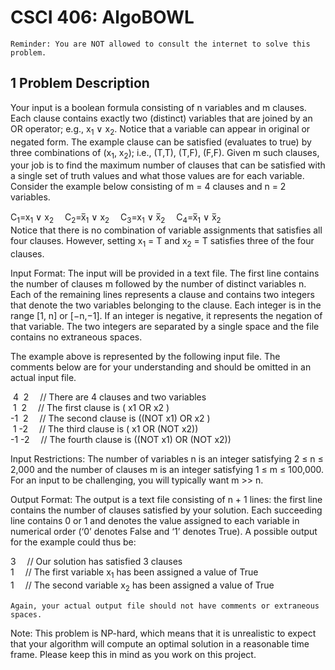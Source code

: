 # CSCI 406: AlgoBOWL

```
Reminder: You are NOT allowed to consult the internet to solve this problem.
```
## 1 Problem Description

Your input is a boolean formula consisting of n variables and m clauses. Each clause contains
exactly two (distinct) variables that are joined by an OR operator; e.g., x<sub>1</sub> ∨ x<sub>2</sub>. Notice that a
variable can appear in original or negated form. The example clause can be satisfied (evaluates to
true) by three combinations of (x<sub>1</sub>, x<sub>2</sub>); i.e., (T,T), (T,F), (F,F). Given m such clauses, your job is
to find the maximum number of clauses that can be satisfied with a single set of truth values and
what those values are for each variable. Consider the example below consisting of m = 4 clauses
and n = 2 variables.

C<sub>1</sub>=x<sub>1</sub> ∨ x<sub>2</sub> &emsp;C<sub>2</sub>=x̅<sub>1</sub> ∨ x<sub>2</sub> &emsp;C<sub>3</sub>=x<sub>1</sub> ∨ x̅<sub>2</sub> &emsp;C<sub>4</sub>=x̅<sub>1</sub> ∨ x̅<sub>2</sub>  
Notice that there is no combination of variable assignments that satisfies all four clauses. However, setting x<sub>1</sub> = T and x<sub>2</sub> = T satisfies three of the four clauses.

Input Format: The input will be provided in a text file. The first line contains the number of clauses
m followed by the number of distinct variables n. Each of the remaining lines represents a clause
and contains two integers that denote the two variables belonging to the clause. Each integer is in
the range [1, n] or [−n,−1]. If an integer is negative, it represents the negation of that variable.
The two integers are separated by a single space and the file contains no extraneous spaces.

The example above is represented by the following input file. The comments below are for your
understanding and should be omitted in an actual input file.

&nbsp;4 &nbsp;2 &emsp;// There are 4 clauses and two variables  
&nbsp;1 &nbsp;2 &emsp;// The first clause is ( x1 OR x2 )  
-1 &nbsp;2 &emsp;// The second clause is ((NOT x1) OR x2 )  
&nbsp;1 -2 &emsp;// The third clause is ( x1 OR (NOT x2))  
-1 -2 &emsp;// The fourth clause is ((NOT x1) OR (NOT x2))  

Input Restrictions: The number of variables n is an integer satisfying 2 ≤ n ≤ 2,000 and the
number of clauses m is an integer satisfying 1 ≤ m ≤ 100,000. For an input to be challenging, you
will typically want m >> n.

Output Format: The output is a text file consisting of n + 1 lines: the first line contains the number
of clauses satisfied by your solution. Each succeeding line contains 0 or 1 and denotes the value
assigned to each variable in numerical order (‘0’ denotes False and ‘1’ denotes True). A possible
output for the example could thus be:

3 &emsp;// Our solution has satisfied 3 clauses  
1 &emsp;// The first variable x<sub>1</sub> has been assigned a value of True  
1 &emsp;// The second variable x<sub>2</sub> has been assigned a value of True  

```
Again, your actual output file should not have comments or extraneous spaces.
```

Note: This problem is NP-hard, which means that it is unrealistic to expect that your
algorithm will compute an optimal solution in a reasonable time frame. Please keep
this in mind as you work on this project.
